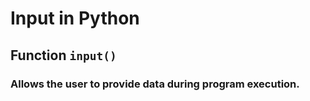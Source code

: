 # Input in Python

## Function ```input()```
### Allows the user to provide data during program execution.
